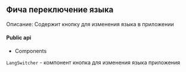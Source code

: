 ## Фича переключение языка

Описание:
Содержит кнопку для изменения языка в приложении

#### Public api

- Components

`LangSwitcher` - компонент кнопка для изменения языка приложения


